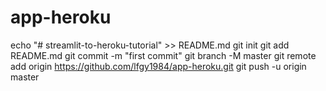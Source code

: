 # app-heroku
echo "# streamlit-to-heroku-tutorial" >> README.md
git init
git add README.md
git commit -m "first commit"
git branch -M master
git remote add origin https://github.com/lfgy1984/app-heroku.git
git push -u origin master
